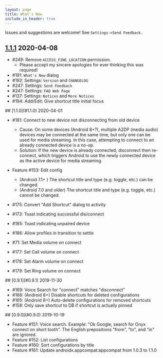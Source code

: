 ```yaml
---
layout: page
title: What's New
include_in_header: true
---
```


Issues and suggestions are welcome! See `Settings->Send Feedback`.

<a name="1.1.1" ></a>
## [1.1.1](#1.1.1) 2020-04-08

* #249: Remove `ACCESS_FINE_LOCATION` permission.
  * Please accept my sincere apologies for ever thinking this was required!
* #191: `What's New` dialog
* #192: Settings: `Version` and `CHANGELOG`
* #247: Settings: `Send Feedback`
* #247: Settings: `FAQ Web Page`
* #137: Settings: `Notices` and `More Notices`
* #194: Add/Edit: Give shortcut title initial focus

<a name="1.1.0" />
## [1.1.0](#1.1.0) 2020-04-01

* #181: Connect to new device not disconnecting from old device
  * Cause: On some devices (Android 8+?), multiple A2DP (media audio) devices may be connected at the same time, but only one can be used for media streaming. In this case, attempting to connect to an already connected device is a no-op.
  * Solution: If the new device is already connected, disconnect then re-connect, which triggers Android to use the newly connected device as the active device for media streaming.

* Feature #153: Edit config
  * (Android 7.1+ ) The shortcut title and type (e.g. toggle, etc.) can be changed.
  * (Android 7.0 and older) The shortcut title and type (e.g. toggle, etc.) cannot be changed.

* #175: Convert "Add Shortcut" dialog to activity
* #173: Toast indicating successful dis/connect
* #185: Toast indicating unpaired device
* #186: Allow profiles in transition to settle
* #71: Set Media volume on connect
* #177: Set Call volume on connect
* #178: Set Alarm volume on connect
* #179: Set Ring volume on connect

<a name="0.9.1" />
## [0.9.1](#0.9.1) 2019-11-30

* #169: Voice Search for "connect" matches "disconnect"
* #168: (Android 8+) Disable shortcuts for deleted configurations
* #165: (Android 8+) Auto-delete configurations for removed shortcuts
* #158: Only save shortcut to DB if shortcut is actually pinned

<a name="0.9.0" />
## [0.9.0](#0.9.0) 2019-10-19

* Feature #151: Voice search. Example: "Ok Google, search for Onyx connect on short tooth". The English prepositions "from", "to", and "in" are ignored.
* Feature #152: List configurations
* Feature #160: Sort configurations by title
* Feature #161: Update androidx.appcompat:appcompat from 1.0.3 to 1.1.0

